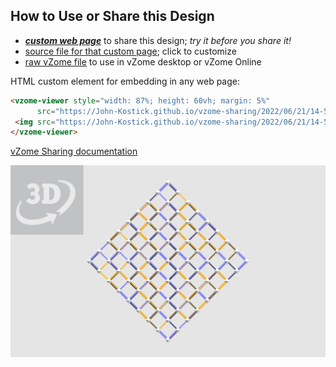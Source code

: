 
## How to Use or Share this Design

 - [***custom web page***][post] to share this design; *try it before you share it!*
 - [source file for that custom page][source]; click to customize
 - [raw vZome file][raw] to use in vZome desktop or vZome Online
 
 HTML custom element for embedding in any web page:
 ```html
<vzome-viewer style="width: 87%; height: 60vh; margin: 5%"
       src="https://John-Kostick.github.io/vzome-sharing/2022/06/21/14-57-43-DDL-as-RD.-2vZome/DDL-as-RD.-2vZome.vZome" >
  <img src="https://John-Kostick.github.io/vzome-sharing/2022/06/21/14-57-43-DDL-as-RD.-2vZome/DDL-as-RD.-2vZome.png" />
</vzome-viewer>
 ```

[vZome Sharing documentation](https://vzome.github.io/vzome/sharing.html#how-it-works)

![Image](<DDL-as-RD.-2vZome.png>)


[post]: <https://John-Kostick.github.io/vzome-sharing/2022/06/21/DDL-as-RD.-2vZome-14-57-43.html>
[source]: <https://github.com/John-Kostick/vzome-sharing/edit/main/_posts/2022-06-21-DDL-as-RD.-2vZome-14-57-43.md>
[raw]: <https://raw.githubusercontent.com/John-Kostick/vzome-sharing/main/2022/06/21/14-57-43-DDL-as-RD.-2vZome/DDL-as-RD.-2vZome.vZome>